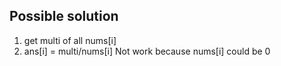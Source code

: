 ## Possible solution
1. get multi of all nums[i]
2. ans[i] = multi/nums[i]
Not work because nums[i] could be 0

